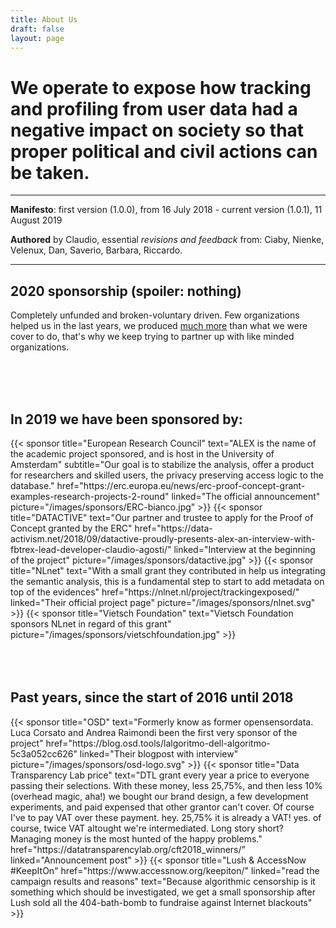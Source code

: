 ```yaml
---
title: About Us
draft: false
layout: page
---
```



# We operate to expose how tracking and profiling from user data had a negative impact on society so that proper political and civil actions can be taken.

---

**Manifesto**: first version (1.0.0), from 16 July 2018 - current version (1.0.1), 11 August 2019

**Authored** by Claudio, essential *revisions and feedback* from: Ciaby, Nienke, Velenux, Dan, Saverio, Barbara, Riccardo.

---

## 2020 sponsorship (spoiler: nothing)

Completely unfunded and broken-voluntary driven. Few organizations helped us in the last years, we produced [much more](https://facebook.tracking.exposed/analysis-and-publication) than what we were cover to do, that's why we keep trying to partner up with like minded organizations.

<div class="container">
<br><br><br>
</div>

## In 2019 we have been sponsored by:

<div class="card-deck">
  {{< sponsor
      title="European Research Council"
      text="ALEX is the name of the academic project sponsored, and is host in the University of Amsterdam"
      subtitle="Our goal is to stabilize the analysis, offer a product for researchers and skilled users, the privacy preserving access logic to the database."
      href="https://erc.europa.eu/news/erc-proof-concept-grant-examples-research-projects-2-round"
      linked="The official announcement"
      picture="/images/sponsors/ERC-bianco.jpg" >}}
  {{< sponsor
      title="DATACTIVE"
      text="Our partner and trustee to apply for the Proof of Concept granted by the ERC"
      href="https://data-activism.net/2018/09/datactive-proudly-presents-alex-an-interview-with-fbtrex-lead-developer-claudio-agosti/"
      linked="Interview at the beginning of the project"
      picture="/images/sponsors/datactive.jpg" >}}
  {{< sponsor
      title="NLnet"
      text="With a small grant they contributed in help us integrating the semantic analysis, this is a fundamental step to start to add metadata on top of the evidences"
      href="https://nlnet.nl/project/trackingexposed/"
      linked="Their official project page"
      picture="/images/sponsors/nlnet.svg" >}}
  {{< sponsor
      title="Vietsch Foundation"
      text="Vietsch Foundation sponsors NLnet in regard of this grant"
      picture="/images/sponsors/vietschfoundation.jpg" >}}
</div>
<div class="container">
<br><br><br>
</div>

## Past years, since the start of 2016 until 2018

<div class="card-group">
  {{< sponsor
      title="OSD"
      text="Formerly know as former opensensordata. Luca Corsato and Andrea Raimondi been the first very sponsor of the project"
      href="https://blog.osd.tools/lalgoritmo-dell-algoritmo-5c3a052cc626"
      linked="Their blogpost with interview"
      picture="/images/sponsors/osd-logo.svg" >}}
  {{< sponsor
      title="Data Transparency Lab price"
      text="DTL grant every year a price to everyone passing their selections. With these money, less 25,75%, and then less 10% (overhead magic, aha!) we bought our brand design, a few development experiments, and paid expensed that other grantor can't cover. Of course I've to pay VAT over these payment. hey. 25,75% it is already a VAT! yes. of course, twice VAT altought we're intermediated. Long story short? Managing money is the most hunted of the happy problems."
      href="https://datatransparencylab.org/cft2018_winners/"
      linked="Announcement post" >}}
  {{< sponsor
      title="Lush & AccessNow #KeepItOn"
      href="https://www.accessnow.org/keepiton/"
      linked="read the campaign results and reasons"
      text="Because algorithmic censorship is it something which should be investigated, we get a small sponsorship after Lush sold all the 404-bath-bomb to fundraise against Internet blackouts" >}}
</div>

